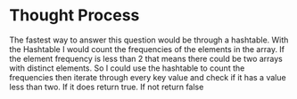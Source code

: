 # Thought Process
The fastest way to answer this question would be through a hashtable.
With the Hashtable I would count the frequencies of the elements in the array. If the element frequency is less than 2 that means there could be two arrays with distinct elements.
So I could use the hashtable to count the frequencies then iterate through every key value and check if it has a value less than two.
If it does return true. If not return false